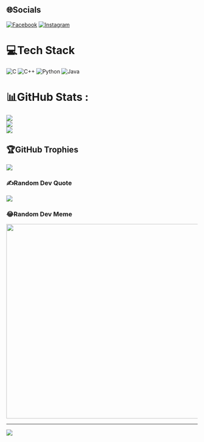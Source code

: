 
## 🌐Socials
[![Facebook](https://img.shields.io/badge/Facebook-%231877F2.svg?logo=Facebook&logoColor=white)](https://facebook.com/https://www.facebook.com/Cuzin1204) [![Instagram](https://img.shields.io/badge/Instagram-%23E4405F.svg?logo=Instagram&logoColor=white)](https://instagram.com/https://www.instagram.com/hhoang_1204/) 

# 💻Tech Stack
![C](https://img.shields.io/badge/c-%2300599C.svg?style=flat&logo=c&logoColor=white) ![C++](https://img.shields.io/badge/c++-%2300599C.svg?style=flat&logo=c%2B%2B&logoColor=white) ![Python](https://img.shields.io/badge/python-3670A0?style=flat&logo=python&logoColor=ffdd54) ![Java](https://img.shields.io/badge/java-%23ED8B00.svg?style=flat&logo=java&logoColor=white)
# 📊GitHub Stats :
![](https://github-readme-stats.vercel.app/api?username=hhoang120403&theme=radical&hide_border=false&include_all_commits=false&count_private=false)<br/>
![](https://github-readme-streak-stats.herokuapp.com/?user=hhoang120403&theme=radical&hide_border=false)<br/>
![](https://github-readme-stats.vercel.app/api/top-langs/?username=hhoang120403&theme=radical&hide_border=false&include_all_commits=false&count_private=false&layout=compact)

## 🏆GitHub Trophies
![](https://github-trophies.vercel.app/?username=hhoang120403&theme=radical&no-frame=false&no-bg=false&margin-w=4)

### ✍️Random Dev Quote
![](https://quotes-github-readme.vercel.app/api?type=horizontal&theme=radical)

### 😂Random Dev Meme
<img src="https://random-memer.herokuapp.com/" width="512px"/>

---
[![](https://visitcount.itsvg.in/api?id=hhoang120403&icon=0&color=0)](https://visitcount.itsvg.in)
